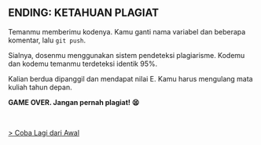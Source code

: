 <h2 align="left">ENDING: KETAHUAN PLAGIAT</h2>

<p>
  Temanmu memberimu kodenya. Kamu ganti nama variabel dan beberapa komentar, lalu <code>git push</code>.
</p>
<p>
  Sialnya, dosenmu menggunakan sistem pendeteksi plagiarisme. Kodemu dan kodemu temanmu terdeteksi identik 95%.
</p>
<p>
  Kalian berdua dipanggil dan mendapat nilai E. Kamu harus mengulang mata kuliah tahun depan.
</p>
<p>
  <b>GAME OVER. Jangan pernah plagiat! 😫</b>
</p>
<br>
<p>
  <a href="../README.md#minigame-petualangan-mahasiswa-informatika">
    &gt; Coba Lagi dari Awal
  </a>
</p>